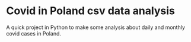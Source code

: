 # Covid in Poland csv data analysis
 A quick project in Python to make some analysis about daily and monthly covid cases in Poland.
